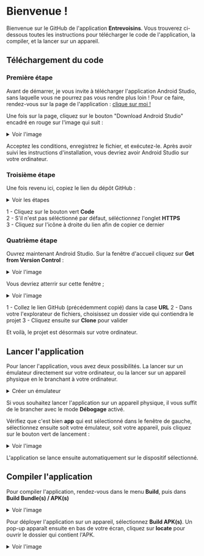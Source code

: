 # Bienvenue !

Bienvenue sur le GitHub de l'application **Entrevoisins**. Vous trouverez ci-dessous toutes les instructions pour télécharger le code de l'application, la compiler, et la lancer sur un appareil.


## Téléchargement du code

### Première étape

Avant de démarrer, je vous invite à télécharger l'application Android Studio, sans laquelle vous ne pourrez pas vous rendre plus loin !
Pour ce faire, rendez-vous sur la page de l'application : [clique sur moi !](https://developer.android.com/studio)

Une fois sur la page, cliquez sur le bouton "Download Android Studio" encadré en rouge sur l'image qui suit :

<details>
  <summary>Voir l'image</summary>

   ![android studio download](https://i.imgur.com/lqxLgWr.png)
   
</details>

Acceptez les conditions, enregistrez le fichier, et exécutez-le. Après avoir suivi les instructions d'installation, vous devriez avoir Android Studio sur votre ordinateur.

### Troisième étape

Une fois revenu ici, copiez le lien du dépôt GitHub :

<details>
  <summary>Voir les étapes</summary>

   ![etapes copie lien](https://i.imgur.com/bsUlIh4.png)
   
</details>

1 - Cliquez sur le bouton vert **Code**  
2 - S'il n'est pas séléctionné par défaut, séléctionnez l'onglet **HTTPS**  
3 - Cliquez sur l'icône à droite du lien afin de copier ce dernier  

### Quatrième étape

Ouvrez maintenant Android Studio. Sur la fenêtre d'accueil cliquez sur **Get from Version Control** :
<details> 
    <summary>Voir l'image</summary> 

   ![android studio download](https://i.imgur.com/d9RAlwo.png)
   
</details>

Vous devriez atterrir sur cette fenêtre ;
<details>
    <summary>Voir l'image</summary>
    
   ![android studio download](https://i.imgur.com/q8mizQa.png) 
   
</details>

1 - Collez le lien GitHub (précédemment copié) dans la case **URL**
2 - Dans votre l'explorateur de fichiers, choisissez un dossier vide qui contiendra le projet
3 - Cliquez ensuite sur **Clone** pour valider


Et voilà, le projet est désormais sur votre ordinateur.


## Lancer l'application

Pour lancer l'application, vous avez deux possibilités. La lancer sur un émulateur directement sur votre ordinateur, ou la lancer sur un appareil physique en le branchant à votre ordinateur.

<details>
    <summary>Créer un émulateur</summary>
  
 Sur Android Studio, rendez-vous en haut de votre écran, dans le menu **Tools**, sélectionnez **AVD Manager** :
  ![emulator example](https://i.imgur.com/7hv6lSC.png)
  
  Cliquez ensuite sur **Create Virtual Device** en bas à gauche de la fenêtre
  
  
  Choisissez le modèle qui vous souhaitez, puis cliquez sur **Next**
  ![emulator example 3](https://i.imgur.com/s4dmPXi.png)
  
  Téléchargez ensuite la version d'Android de votre choix en cliquant sur **Download**. Une fois le téléchargement terminé, cliquez sur **Finish**. Sélectionnez la version téléchargée, puis cliquez sur **Next**.
  ![emulator example 4](https://i.imgur.com/RxdeV4a.png)
  
  La dernière fenêtre vous offre certaines options, si vous ne souhaitez rien modifier, cliquez sur **Finish**.
  
  Voilà, vous venez de créer votre émulateur.
</details>

Si vous souhaitez lancer l'application sur un appareil physique, il vous suffit de le brancher avec le mode **Débogage** activé.

Vérifiez que c'est bien **app** qui est sélectionné dans le fenêtre de gauche, sélectionnez ensuite soit votre émulateur, soit votre appareil, puis cliquez sur le bouton vert de lancement :  
<details>
    <summary>Voir l'image</summary>
    
   ![emulator example 5](https://i.imgur.com/zM1wJ50.png) 
   
</details>

L'application se lance ensuite automatiquement sur le dispositif sélectionné.


## Compiler l'application

Pour compiler l'application, rendez-vous dans le menu **Build**, puis dans **Build Bundle(s) / APK(s)**
<details>
    <summary>Voir l'image</summary>
    
   ![emulator example 5](https://i.imgur.com/r3gbZIT.png) 
   
</details>

Pour déployer l'application sur un appareil, sélectionnez **Build APK(s)**. Un pop-up apparaît ensuite en bas de votre écran, cliquez sur **locate** pour ouvrir le dossier qui contient l'APK.
<details>
    <summary>Voir l'image</summary>
    
   ![emulator example 5](https://i.imgur.com/nC6ikQv.png) 
   
</details>
